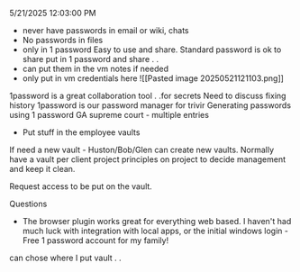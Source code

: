 5/21/2025 12:03:00 PM

 - never have passwords in email or wiki, chats
 - No passwords in files
 - only in 1 password
Easy to use and share.
Standard password is ok to share
put in 1 password and share . .
 - can put them in the vm notes if needed
 - only put in vm credentials here
![[Pasted image 20250521121103.png]]

1password is a great collaboration tool . .for secrets
Need to discuss fixing history 
1password is our password manager for trivir
 Generating passwords using 1 password
GA supreme court - multiple entries




 - Put stuff in the employee vaults

If need a new vault - Huston/Bob/Glen can create new vaults.
Normally have a vault per client project
principles on project to decide management and keep it clean.

Request access to be put on the vault.


Questions
 - The browser plugin works great for everything web based.  I haven't had much luck with integration with local apps, or the initial windows login - 
Free 1 password account for my family!

can chose where I put vault . .

